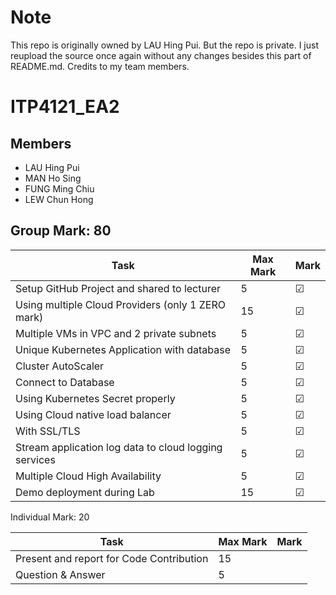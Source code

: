# Note
This repo is originally owned by LAU Hing Pui. But the repo is private. I just reupload the source once again without any changes besides this part of README.md.
Credits to my team members.

# ITP4121_EA2

## Members
- LAU Hing Pui
- MAN Ho Sing
- FUNG Ming Chiu
- LEW Chun Hong


## Group Mark: 80

**Task** | **Max Mark** | **Mark**
--- | --- | ---
Setup GitHub Project and shared to lecturer | 5 | &#9745;
Using multiple Cloud Providers (only 1 ZERO mark) | 15 | &#9745;
Multiple VMs in VPC and 2 private subnets | 5 | &#9745;
Unique Kubernetes Application with database | 5 | &#9745;
Cluster AutoScaler | 5 | &#9745;
Connect to Database | 5 | &#9745;
Using Kubernetes Secret properly | 5 | &#9745;
Using Cloud native load balancer | 5 | &#9745;
With SSL/TLS | 5 | &#9745;
Stream application log data to cloud logging services | 5 | &#9745;
Multiple Cloud High Availability | 5 | &#9745;
Demo deployment during Lab | 15 | &#9745;

Individual Mark: 20

**Task** | **Max Mark** | **Mark**
--- | --- | ---
Present and report for Code Contribution | 15 | 
Question & Answer | 5 |    

